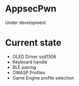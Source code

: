 # AppsecPwn
Under development

# Current state
- OLED Driver ssd1306
- Keyboard handle
- BLE pairing
- OWASP Profiles
- Game Engine profile selection